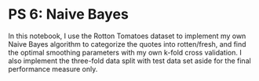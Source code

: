 # PS 6: Naive Bayes

In this notebook, I use the Rotton Tomatoes dataset to implement my own Naive Bayes algorithm to categorize the quotes into rotten/fresh, and find the optimal smoothing parameters with my own k-fold cross validation. I also implement the three-fold data split with test data set aside for the final performance measure only.